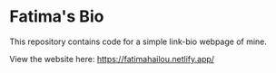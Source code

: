 # Fatima's Bio

This repository contains code for a simple link-bio webpage of mine.

View the website here: https://fatimahailou.netlify.app/



